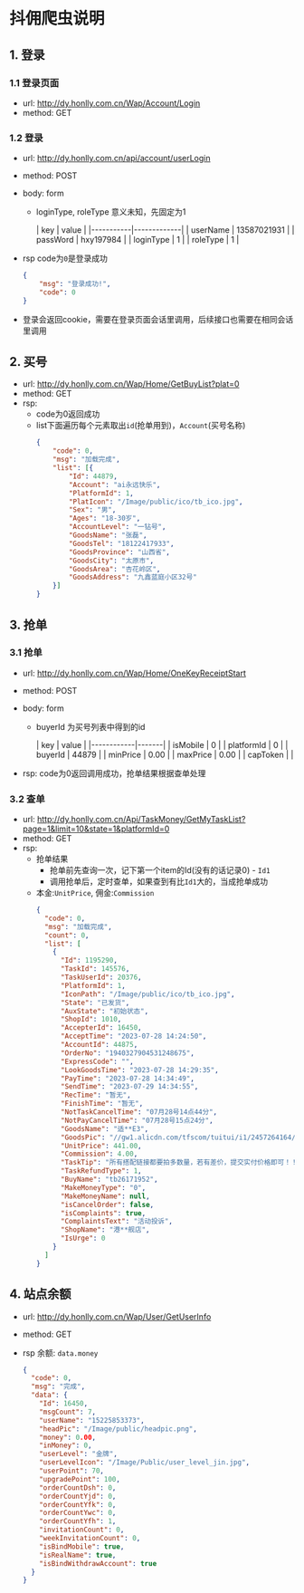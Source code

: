 # 抖佣爬虫说明

## 1. 登录

### 1.1 登录页面

* url: http://dy.honlly.com.cn/Wap/Account/Login
* method: GET

### 1.2 登录

* url: http://dy.honlly.com.cn/api/account/userLogin
* method: POST
* body: form
    * loginType, roleType 意义未知，先固定为1

      | key       | value       |
                |-----------|-------------|
      | userName  | 13587021931 |
      | passWord  | hxy197984   |
      | loginType | 1           |
      | roleType  | 1           |

* rsp code为`0`是登录成功
  ```json
  {
      "msg": "登录成功!",
      "code": 0
  }
  ```
* 登录会返回cookie，需要在登录页面会话里调用，后续接口也需要在相同会话里调用

## 2. 买号

* url: http://dy.honlly.com.cn/Wap/Home/GetBuyList?plat=0
* method: GET
* rsp:
    * code为0返回成功
    * list下面遍历每个元素取出`id`(抢单用到)，`Account`(买号名称)
      ```json
      {
          "code": 0,
          "msg": "加载完成",
          "list": [{
              "Id": 44879,
              "Account": "ai永远快乐",
              "PlatformId": 1,
              "PlatIcon": "/Image/public/ico/tb_ico.jpg",
              "Sex": "男",
              "Ages": "18-30岁",
              "AccountLevel": "一钻号",
              "GoodsName": "张磊",
              "GoodsTel": "18122417933",
              "GoodsProvince": "山西省",
              "GoodsCity": "太原市",
              "GoodsArea": "杏花岭区",
              "GoodsAddress": "九鑫蓝庭小区32号"
          }]
      }
      ```

## 3. 抢单

### 3.1 抢单

* url: http://dy.honlly.com.cn/Wap/Home/OneKeyReceiptStart
* method: POST
* body: form
    * buyerId 为买号列表中得到的id

      | key        | value |
              |------------|-------|
      | isMobile   | 0     |
      | platformId | 0     |
      | buyerId    | 44879 |
      | minPrice   | 0.00  |
      | maxPrice   | 0.00  |
      | capToken   |       |

* rsp: code为0返回调用成功，抢单结果根据查单处理

### 3.2 查单

* url: http://dy.honlly.com.cn/Api/TaskMoney/GetMyTaskList?page=1&limit=10&state=1&platformId=0
* method: GET
* rsp:
    * 抢单结果
        * 抢单前先查询一次，记下第一个item的Id(没有的话记录0) - `Id1`
        * 调用抢单后，定时查单，如果查到有比`Id1`大的，当成抢单成功
    * 本金:`UnitPrice`, 佣金:`Commission`
      ```json
      {
        "code": 0,
        "msg": "加载完成",
        "count": 0,
        "list": [
          {
            "Id": 1195290,
            "TaskId": 145576,
            "TaskUserId": 20376,
            "PlatformId": 1,
            "IconPath": "/Image/public/ico/tb_ico.jpg",
            "State": "已发货",
            "AuxState": "初始状态",
            "ShopId": 1010,
            "AccepterId": 16450,
            "AcceptTime": "2023-07-28 14:24:50",
            "AccountId": 44875,
            "OrderNo": "1940327904531248675",
            "ExpressCode": "",
            "LookGoodsTime": "2023-07-28 14:29:35",
            "PayTime": "2023-07-28 14:34:49",
            "SendTime": "2023-07-29 14:34:55",
            "RecTime": "暂无",
            "FinishTime": "暂无",
            "NotTaskCancelTime": "07月28号14点44分",
            "NotPayCancelTime": "07月28号15点24分",
            "GoodsName": "适**E3",
            "GoodsPic": "//gw1.alicdn.com/tfscom/tuitui/i1/2457264164/O1CN01VuMyQT1gdA53CWYn1_!!0-item_pic.jpg",
            "UnitPrice": 441.00,
            "Commission": 4.00,
            "TaskTip": "所有搭配链接都要拍多数量，若有差价，提交实付价格即可！！千万不要只拍数量1个，拍错全部退款处理",
            "TaskRefundType": 1,
            "BuyName": "tb26171952",
            "MakeMoneyType": "0",
            "MakeMoneyName": null,
            "isCancelOrder": false,
            "isComplaints": true,
            "ComplaintsText": "活动投诉",
            "ShopName": "港**舰店",
            "IsUrge": 0
          }
        ]
      }
      ```
      
## 4. 站点余额

* url: http://dy.honlly.com.cn/Wap/User/GetUserInfo
* method: GET
* rsp 余额: `data.money`
    
    ```json
    {
      "code": 0,
      "msg": "完成",
      "data": {
        "Id": 16450,
        "msgCount": 7,
        "userName": "15225853373",
        "headPic": "/Image/public/headpic.png",
        "money": 0.00,
        "inMoney": 0,
        "userLevel": "金牌",
        "userLevelIcon": "/Image/Public/user_level_jin.jpg",
        "userPoint": 70,
        "upgradePoint": 100,
        "orderCountDsh": 0,
        "orderCountYjd": 0,
        "orderCountYfk": 0,
        "orderCountYwc": 0,
        "orderCountYfh": 1,
        "invitationCount": 0,
        "weekInvitationCount": 0,
        "isBindMobile": true,
        "isRealName": true,
        "isBindWithdrawAccount": true
      }
    }
    ```